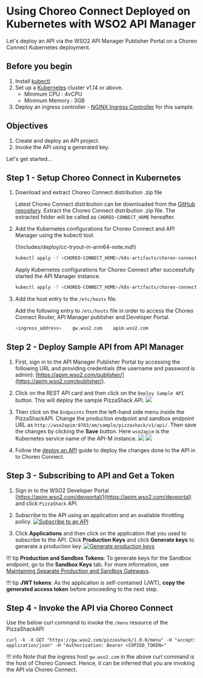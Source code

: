 # Using Choreo Connect Deployed on Kubernetes with WSO2 API Manager

Let's deploy an API via the WSO2 API Manager Publisher Portal on a Choreo Connect Kubernetes deployment.

## Before you begin

1.  Install [kubectl](https://kubernetes.io/docs/tasks/tools/install-kubectl/).
2.  Set up a [Kubernetes](https://Kubernetes.io/docs/setup/) cluster v1.14 or above.
      - Minimum CPU : 4vCPU
      - Minimum Memory : 3GB
3.  Deploy an ingress controller - [NGINX Ingress Controller](https://kubernetes.github.io/ingress-nginx/deploy/) for this sample.

## Objectives

1.  Create and deploy an API project.
2.  Invoke the API using a generated key.

Let's get started...

## Step 1 - Setup Choreo Connect in Kubernetes

1.  Download and extract Choreo Connect distribution .zip file

    Latest Choreo Connect distribution can be downloaded from the [GitHub repository](https://github.com/wso2/product-microgateway/releases). Extract the Choreo Connect distribution .zip file. The extracted folder will be called as `CHOREO-CONNECT_HOME` hereafter.

2.  Add the Kubernetes configurations for Choreo Connect and API Manager using the kubectl tool.

    {!includes/deploy/cc-tryout-in-arm64-note.md!}

    ```bash
    kubectl apply -f <CHOREO-CONNECT_HOME>/k8s-artifacts/choreo-connect-with-apim/apim
    ```
    
    Apply Kubernetes configurations for Choreo Connect after successfully started the API Manager instance.
    ```bash
    kubectl apply -f <CHOREO-CONNECT_HOME>/k8s-artifacts/choreo-connect-with-apim/choreo-connect
    ```
    
3.  Add the host entry to the `/etc/hosts` file. 
    
    Add the following entry to `/etc/hosts` file in order to access the Choreo Connect Router, API Manager publisher and Developer Portal.

    ```sh
    <ingress_address>    gw.wso2.com    apim.wso2.com
    ```

## Step 2 - Deploy Sample API from API Manager

1. First, sign in to the API Manager Publisher Portal by accessing the following URL and providing credentials (the username and password is admin): [https://apim.wso2.com/publisher/](https://apim.wso2.com/publisher/).

2. Click on the REST API card and then click on the `Deploy Sample API` button. This will deploy the sample PizzaShack API.
   [![]({{base_path}}/assets/img/deploy/mgw/deploy-sample-api.png)]({{base_path}}/assets/img/deploy/mgw/deploy-sample-api.png)

3. Then click on the `Endpoints` from the left-hand side menu inside the PizzaShackAPI. Change the production endpoint and
   sandbox endpoint URL as `http://wso2apim:9763/am/sample/pizzashack/v1/api/`. Then save the changes by clicking the **Save** button.
   Here `wso2apim` is the Kubernetes service name of the API-M instance.
   [![]({{base_path}}/assets/img/deploy/mgw/endpoint-tab.png)]({{base_path}}/assets/img/deploy/mgw/endpoint-tab.png)
   [![]({{base_path}}/assets/img/deploy/mgw/endpoint-edit-k8s.png)]({{base_path}}/assets/img/deploy/mgw/endpoint-edit-k8s.png)

5. Follow the [deploy an API]({{base_path}}/deploy-and-publish/deploy-on-gateway/deploy-api/deploy-an-api) guide to deploy
   the changes done to the API in to Choreo Connect.

## Step 3 - Subscribing to API and Get a Token

1. Sign in to the WSO2 Developer Portal [https://apim.wso2.com/devportal/](https://apim.wso2.com/devportal) and click `PizzaShack` API.

2. Subscribe to the API using an application and an available throttling policy.
   [![Subscribe to an API]({{base_path}}/assets/img/learn/subscribe-to-api.png)]({{base_path}}/assets/img/learn/subscribe-to-api.png)

3. Click **Applications** and then click on the application that you used to subscribe to the API. Click **Production Keys** and click **Generate keys** to generate a production key.
   [![Generate production keys]({{base_path}}/assets/img/learn/generate-keys-production.png)]({{base_path}}/assets/img/learn/generate-keys-production.png)

!!! tip
    **Production and Sandbox Tokens**:
    To generate keys for the Sandbox endpoint, go to the **Sandbox Keys** tab. For more information, see [Maintaining Separate Production and Sandbox Gateways]({{base_path}}/deploy-and-publish/deploy-on-gateway/api-gateway/maintaining-separate-production-and-sandbox-gateways/#multiple-gateways-to-handle-production-and-sandbox-requests-separately).

!!! tip
    **JWT tokens**:
    As the application is self-contained (JWT), **copy the generated access token** before proceeding to the next step.

## Step 4 - Invoke the API via Choreo Connect

Use the below curl command to invoke the `/menu` resource of the PizzaShackAPI

``` shell
curl -k -X GET "https://gw.wso2.com/pizzashack/1.0.0/menu" -H "accept: application/json" -H "Authorization: Bearer <COPIED_TOKEN>"
```

!!! info
    Note that the ingress host `gw.wso2.com` in the above curl command is the host of Choreo Connect. Hence, it can be inferred that you are invoking the API
    via Choreo Connect.
